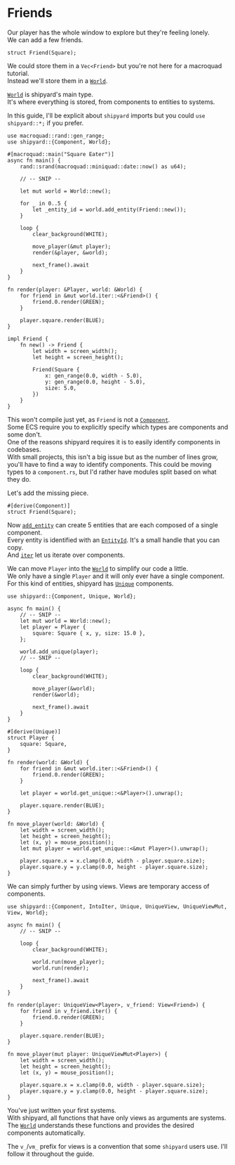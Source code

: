 # Friends

Our player has the whole window to explore but they're feeling lonely.\
We can add a few friends.

```rust,noplaypen
struct Friend(Square);
```

We could store them in a `Vec<Friend>` but you're not here for a macroquad tutorial.\
Instead we'll store them in a [`World`](https://docs.rs/shipyard/0.8/shipyard/struct.World.html).

[`World`](https://docs.rs/shipyard/0.8/shipyard/struct.World.html) is shipyard's main type.\
It's where everything is stored, from components to entities to systems.

In this guide, I'll be explicit about `shipyard` imports but you could `use shipyard::*;` if you prefer.

```rust,noplaypen
use macroquad::rand::gen_range;
use shipyard::{Component, World};

#[macroquad::main("Square Eater")]
async fn main() {
    rand::srand(macroquad::miniquad::date::now() as u64);

    // -- SNIP --

    let mut world = World::new();

    for _ in 0..5 {
        let _entity_id = world.add_entity(Friend::new());
    }

    loop {
        clear_background(WHITE);

        move_player(&mut player);
        render(&player, &world);

        next_frame().await
    }
}

fn render(player: &Player, world: &World) {
    for friend in &mut world.iter::<&Friend>() {
        friend.0.render(GREEN);
    }

    player.square.render(BLUE);
}

impl Friend {
    fn new() -> Friend {
        let width = screen_width();
        let height = screen_height();

        Friend(Square {
            x: gen_range(0.0, width - 5.0),
            y: gen_range(0.0, height - 5.0),
            size: 5.0,
        })
    }
}
```

This won't compile just yet, as `Friend` is not a [`Component`](https://docs.rs/shipyard/0.8/shipyard/trait.Component.html).\
Some ECS require you to explicitly specify which types are components and some don't.\
One of the reasons shipyard requires it is to easily identify components in codebases.\
With small projects, this isn't a big issue but as the number of lines grow, you'll have to find a way to identify components. This could be moving types to a `component.rs`, but I'd rather have modules split based on what they do.

Let's add the missing piece.

```rust,noplaypen
#[derive(Component)]
struct Friend(Square);
```

Now [`add_entity`](https://docs.rs/shipyard/0.8/shipyard/struct.World.html#method.add_entity) can create 5 entities that are each composed of a single component.\
Every entity is identified with an [`EntityId`](https://docs.rs/shipyard/0.8/shipyard/struct.EntityId). It's a small handle that you can copy.\
And [`iter`](https://docs.rs/shipyard/0.8/shipyard/struct.World.html#method.iter) let us iterate over components.

We can move `Player` into the [`World`](https://docs.rs/shipyard/0.8/shipyard/struct.World.html) to simplify our code a little.\
We only have a single `Player` and it will only ever have a single component.\
For this kind of entities, shipyard has [`Unique`](https://docs.rs/shipyard/0.8/shipyard/trait.Unique.html) components.

```rust,noplaypen
use shipyard::{Component, Unique, World};

async fn main() {
    // -- SNIP --
    let mut world = World::new();
    let player = Player {
        square: Square { x, y, size: 15.0 },
    };

    world.add_unique(player);
    // -- SNIP --

    loop {
        clear_background(WHITE);

        move_player(&world);
        render(&world);

        next_frame().await
    }
}

#[derive(Unique)]
struct Player {
    square: Square,
}

fn render(world: &World) {
    for friend in &mut world.iter::<&Friend>() {
        friend.0.render(GREEN);
    }

    let player = world.get_unique::<&Player>().unwrap();

    player.square.render(BLUE);
}

fn move_player(world: &World) {
    let width = screen_width();
    let height = screen_height();
    let (x, y) = mouse_position();
    let mut player = world.get_unique::<&mut Player>().unwrap();

    player.square.x = x.clamp(0.0, width - player.square.size);
    player.square.y = y.clamp(0.0, height - player.square.size);
}
```

We can simply further by using views. Views are temporary access of components.

```rust,noplaypen
use shipyard::{Component, IntoIter, Unique, UniqueView, UniqueViewMut, View, World};

async fn main() {
    // -- SNIP --

    loop {
        clear_background(WHITE);

        world.run(move_player);
        world.run(render);

        next_frame().await
    }
}

fn render(player: UniqueView<Player>, v_friend: View<Friend>) {
    for friend in v_friend.iter() {
        friend.0.render(GREEN);
    }

    player.square.render(BLUE);
}

fn move_player(mut player: UniqueViewMut<Player>) {
    let width = screen_width();
    let height = screen_height();
    let (x, y) = mouse_position();

    player.square.x = x.clamp(0.0, width - player.square.size);
    player.square.y = y.clamp(0.0, height - player.square.size);
}
```

You've just written your first systems.\
With shipyard, all functions that have only views as arguments are systems.\
The [`World`](https://docs.rs/shipyard/0.8/shipyard/struct.World.html) understands these functions and provides the desired components automatically.

The `v_`/`vm_` prefix for views is a convention that some `shipyard` users use. I'll follow it throughout the guide.